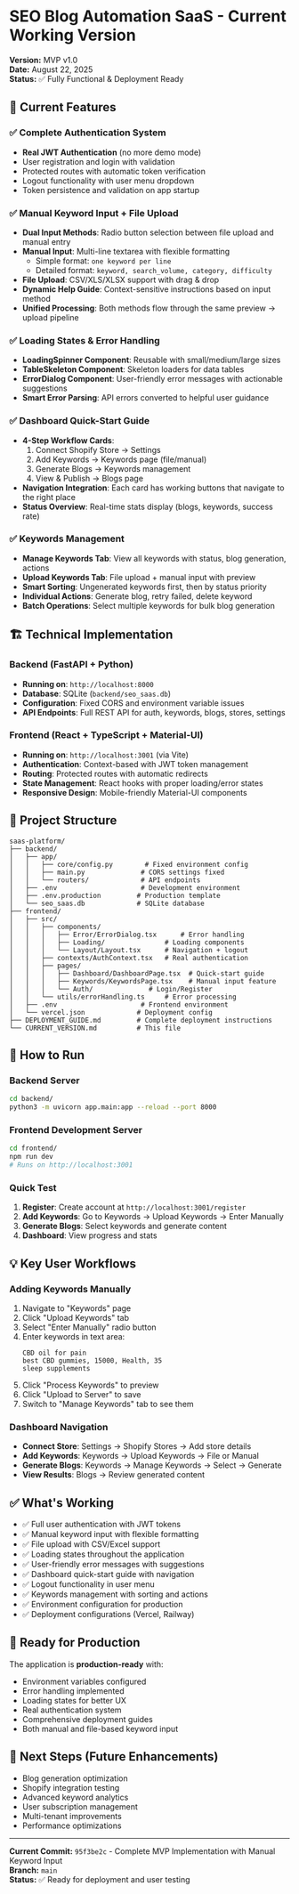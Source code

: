 # SEO Blog Automation SaaS - Current Working Version

**Version:** MVP v1.0  
**Date:** August 22, 2025  
**Status:** ✅ Fully Functional & Deployment Ready

## 🎯 Current Features

### ✅ Complete Authentication System
- **Real JWT Authentication** (no more demo mode)
- User registration and login with validation
- Protected routes with automatic token verification
- Logout functionality with user menu dropdown
- Token persistence and validation on app startup

### ✅ Manual Keyword Input + File Upload
- **Dual Input Methods**: Radio button selection between file upload and manual entry
- **Manual Input**: Multi-line textarea with flexible formatting
  - Simple format: `one keyword per line`
  - Detailed format: `keyword, search_volume, category, difficulty`
- **File Upload**: CSV/XLS/XLSX support with drag & drop
- **Dynamic Help Guide**: Context-sensitive instructions based on input method
- **Unified Processing**: Both methods flow through the same preview → upload pipeline

### ✅ Loading States & Error Handling
- **LoadingSpinner Component**: Reusable with small/medium/large sizes
- **TableSkeleton Component**: Skeleton loaders for data tables  
- **ErrorDialog Component**: User-friendly error messages with actionable suggestions
- **Smart Error Parsing**: API errors converted to helpful user guidance

### ✅ Dashboard Quick-Start Guide
- **4-Step Workflow Cards**:
  1. Connect Shopify Store → Settings
  2. Add Keywords → Keywords page (file/manual)
  3. Generate Blogs → Keywords management
  4. View & Publish → Blogs page
- **Navigation Integration**: Each card has working buttons that navigate to the right place
- **Status Overview**: Real-time stats display (blogs, keywords, success rate)

### ✅ Keywords Management
- **Manage Keywords Tab**: View all keywords with status, blog generation, actions
- **Upload Keywords Tab**: File upload + manual input with preview
- **Smart Sorting**: Ungenerated keywords first, then by status priority
- **Individual Actions**: Generate blog, retry failed, delete keyword
- **Batch Operations**: Select multiple keywords for bulk blog generation

## 🏗️ Technical Implementation

### Backend (FastAPI + Python)
- **Running on**: `http://localhost:8000`
- **Database**: SQLite (`backend/seo_saas.db`)
- **Configuration**: Fixed CORS and environment variable issues
- **API Endpoints**: Full REST API for auth, keywords, blogs, stores, settings

### Frontend (React + TypeScript + Material-UI)
- **Running on**: `http://localhost:3001` (via Vite)
- **Authentication**: Context-based with JWT token management
- **Routing**: Protected routes with automatic redirects
- **State Management**: React hooks with proper loading/error states
- **Responsive Design**: Mobile-friendly Material-UI components

## 📂 Project Structure

```
saas-platform/
├── backend/
│   ├── app/
│   │   ├── core/config.py        # Fixed environment config
│   │   ├── main.py              # CORS settings fixed
│   │   └── routers/             # API endpoints
│   ├── .env                     # Development environment
│   ├── .env.production         # Production template
│   └── seo_saas.db             # SQLite database
├── frontend/
│   ├── src/
│   │   ├── components/
│   │   │   ├── Error/ErrorDialog.tsx      # Error handling
│   │   │   ├── Loading/               # Loading components
│   │   │   └── Layout/Layout.tsx      # Navigation + logout
│   │   ├── contexts/AuthContext.tsx   # Real authentication
│   │   ├── pages/
│   │   │   ├── Dashboard/DashboardPage.tsx  # Quick-start guide
│   │   │   ├── Keywords/KeywordsPage.tsx    # Manual input feature
│   │   │   └── Auth/              # Login/Register
│   │   └── utils/errorHandling.ts     # Error processing
│   ├── .env                     # Frontend environment
│   └── vercel.json             # Deployment config
├── DEPLOYMENT_GUIDE.md         # Complete deployment instructions
└── CURRENT_VERSION.md          # This file
```

## 🚀 How to Run

### Backend Server
```bash
cd backend/
python3 -m uvicorn app.main:app --reload --port 8000
```

### Frontend Development Server  
```bash
cd frontend/
npm run dev
# Runs on http://localhost:3001
```

### Quick Test
1. **Register**: Create account at `http://localhost:3001/register`
2. **Add Keywords**: Go to Keywords → Upload Keywords → Enter Manually
3. **Generate Blogs**: Select keywords and generate content
4. **Dashboard**: View progress and stats

## 💡 Key User Workflows

### Adding Keywords Manually
1. Navigate to "Keywords" page
2. Click "Upload Keywords" tab  
3. Select "Enter Manually" radio button
4. Enter keywords in text area:
   ```
   CBD oil for pain
   best CBD gummies, 15000, Health, 35
   sleep supplements
   ```
5. Click "Process Keywords" to preview
6. Click "Upload to Server" to save
7. Switch to "Manage Keywords" tab to see them

### Dashboard Navigation
- **Connect Store**: Settings → Shopify Stores → Add store details
- **Add Keywords**: Keywords → Upload Keywords → File or Manual
- **Generate Blogs**: Keywords → Manage Keywords → Select → Generate
- **View Results**: Blogs → Review generated content

## ✅ What's Working
- ✅ Full user authentication with JWT tokens
- ✅ Manual keyword input with flexible formatting
- ✅ File upload with CSV/Excel support  
- ✅ Loading states throughout the application
- ✅ User-friendly error messages with suggestions
- ✅ Dashboard quick-start guide with navigation
- ✅ Logout functionality in user menu
- ✅ Keywords management with sorting and actions
- ✅ Environment configuration for production
- ✅ Deployment configurations (Vercel, Railway)

## 🚧 Ready for Production
The application is **production-ready** with:
- Environment variables configured
- Error handling implemented  
- Loading states for better UX
- Real authentication system
- Comprehensive deployment guides
- Both manual and file-based keyword input

## 🎯 Next Steps (Future Enhancements)
- Blog generation optimization
- Shopify integration testing
- Advanced keyword analytics
- User subscription management
- Multi-tenant improvements
- Performance optimizations

---

**Current Commit:** `95f3be2c` - Complete MVP Implementation with Manual Keyword Input  
**Branch:** `main`  
**Status:** ✅ Ready for deployment and user testing